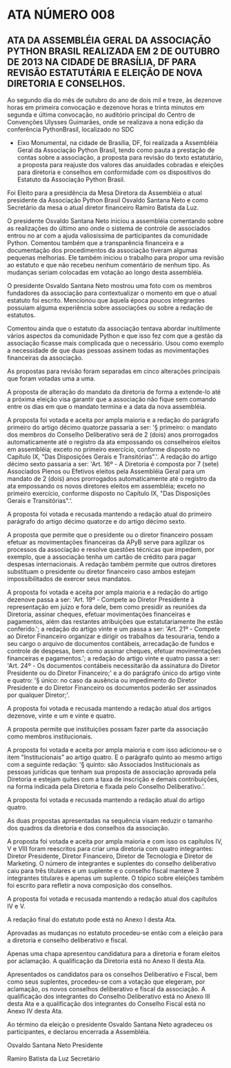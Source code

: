 # ATA NÚMERO 008

## ATA DA ASSEMBLÉIA GERAL DA ASSOCIAÇÃO PYTHON BRASIL REALIZADA EM 2 DE OUTUBRO DE 2013 NA CIDADE DE BRASÍLIA, DF PARA REVISÃO ESTATUTÁRIA E ELEIÇÃO DE NOVA DIRETORIA E CONSELHOS.

<!-- REMOVER ESPAÇOS EM BRANCO -->

<!-- Standard abertura -->
Ao segundo dia do mês de outubro do ano de dois mil e treze, às dezenove horas
em primeira convocação e dezenove horas e trinta minutos em segunda e última
convocação, no auditório principal do Centro de Convenções Ulysses Guimarães,
onde se realizava a nona edição da conferência PythonBrasil, localizado no SDC
- Eixo Monumental, na cidade de Brasília, DF, foi realizada a Assembléia Geral
da Associação Python Brasil, tendo como pauta a prestação de contas sobre a
associação, a proposta para revisão do texto estatutário, a proposta para
reajuste dos valores das anuidades cobradas e eleições para diretoria e
conselhos em conformidade com os dispositivos do Estatuto da Associação Python
Brasil.


<!-- Participantes da mesa -->
Foi Eleito para a presidência da Mesa Diretora da Assembléia o atual presidente
da Associação Python Brasil Osvaldo Santana Neto e como Secretário da mesa o
atual diretor financeiro Ramiro Batista da Luz.


<!-- Prestação de contas -->
O presidente Osvaldo Santana Neto iniciou a assembléia comentando sobre as realizações do último ano onde o sistema de controle de associados entrou no ar com a ajuda valiosíssima de participantes da comunidade Python. Comentou também que a transparência financeira e a documentação dos procedimentos da associação tiveram algumas pequenas melhorias. Ele também iniciou o trabalho para propor uma revisão ao estatuto e que não recebeu nenhum comentário de nenhum tipo. As mudanças seriam colocadas em votação ao longo desta assembléia.


<!-- Revisão estatutária -->
O presidente Osvaldo Santana Neto mostrou uma foto com os membros fundadores da associação para contextualizar o momento em que o atual estatuto foi escrito. Mencionou que àquela época poucos integrantes possuiam alguma experiência sobre associações ou sobre a redação de estatutos.

Comentou ainda que o estatuto da associação tentava abordar inultilmente vários aspectos da comunidade Python e que isso fez com que a gestão da associação ficasse mais complicada que o necessário. Usou como exemplo a necessidade de que duas pessoas assinem todas as movimentações financeiras da associação.

As propostas para revisão foram separadas em cinco alterações principais que foram votadas uma a uma.


<!-- PROPOSTA 1 - duração do mandato -->
A proposta de alteração do mandato da diretoria de forma a extende-lo até a próxima eleição visa garantir que a associação não fique sem comando entre os dias em que o mandato termina e a data da nova assembléia.

<!-- aceita -->
A proposta foi votada e aceita por ampla maioria <!-- ou unanimidade --> e a redação do parágrafo primeiro do artigo décimo quatorze passaria a ser: '§ primeiro: o mandato dos membros do Conselho Deliberativo será de 2 (dois) anos prorrogados automaticamente até o registro da ata empossando os conselheiros eleitos em assembléia; exceto no primeiro exercício, conforme disposto no Capítulo IX, "Das Disposições Gerais e Transitórias".'. A redação do artigo décimo sexto passaria a ser: 'Art. 16º - A Diretoria é composta por 7 (sete) Associados Plenos ou Efetivos eleitos pela Assembléia Geral para um mandato de 2 (dois) anos prorrogados automaticamente até o registro da ata empossando os novos diretores eleitos em assembléia; exceto no primeiro exercício, conforme disposto no Capítulo IX, "Das Disposições Gerais e Transitórias".'.

<!-- rejeitada -->
A proposta foi votada e recusada mantendo a redação atual do primeiro parágrafo do artigo décimo quatorze e do artigo décimo sexto.


<!-- PROPOSTA 2 - presidente *ou* financeiro assinam -->
A proposta que permite que o presidente ou o diretor financeiro possam efetuar as movimentações financeiras da APyB serve para agilizar os processos da associação e resolve questões técnicas que impedem, por exemplo, que a associação tenha um cartão de crédito para pagar despesas internacionais. A redação também permite que outros diretores substituam o presidente ou diretor financeiro caso ambos estejam impossibilitados de exercer seus mandatos.

<!-- aceita -->
A proposta foi votada e aceita por ampla maioria <!-- ou unanimidade --> e a redação do artigo dezenove passa a ser: 'Art. 19º - Compete ao Diretor Presidente à representação em juízo e fora dele, bem como presidir as reuniões da Diretoria, assinar cheques, efetuar movimentações financeiras e pagamentos, além das restantes atribuições que estatutariamente lhe estão conferido.'; a redação do artigo vinte e um passa a ser: 'Art. 21º - Compete ao Diretor Financeiro organizar e dirigir os trabalhos da tesouraria, tendo a seu cargo o arquivo de documentos contábeis, arrecadação de fundos e controle de despesas, bem como assinar cheques, efetuar movimentações financeiras e pagamentos.'; a redação do artigo vinte e quatro passa a ser: 'Art. 24º - Os documentos contábeis necessitarão da assinatura do Diretor Presidente ou do Diretor Financeiro;' e a do parágrafo único do artigo vinte e quatro: '§ único: no caso da ausência ou impedimento do Diretor Presidente e do Diretor Financeiro os documentos poderão ser assinados por qualquer Diretor;'.

<!-- rejeitada -->
A proposta foi votada e recusada mantendo a redação atual dos artigos dezenove, vinte e um e vinte e quatro.


<!-- PROPOSTA 3 - criação de membro institucional -->
A proposta permite que instituições possam fazer parte da associação como membros institucionais.

<!-- aceita -->
A proposta foi votada e aceita por ampla maioria <!-- ou unanimidade --> e com isso adicionou-se o item "Institucionais" ao artigo quatro. E o parágrafo quinto ao mesmo artigo com a seguinte redação: '§ quinto: são Associados Institucionais as pessoas jurídicas que tenham sua proposta de associação aprovada pela Diretoria e estejam quites com a taxa de inscrição e demais contribuições, na forma indicada pela Diretoria e fixada pelo Conselho Deliberativo.'.

<!-- rejeitada -->
A proposta foi votada e recusada mantendo a redação atual do artigo quatro.




<!-- PROPOSTA 4 e 5 - redução de quadros -->
As duas propostas apresentadas na sequência visam reduzir o tamanho dos quadros da diretoria e dos conselhos da associação.

<!-- aceita -->
A proposta foi votada e aceita por ampla maioria <!-- ou unanimidade --> e com 
isso os capítulos IV, V e VIII foram reescritos para criar uma diretoria com quatro integrantes: Diretor Presidente, Diretor Financeiro, Diretor de Tecnologia e Diretor de Marketing. O número de integrantes e suplentes do conselho deliberativo caiu para três titulares e um suplente e o conselho fiscal manteve 3 integrantes titulares e apenas um suplente. O tópico sobre eleições também foi escrito para refletir a nova composição dos conselhos.  

<!-- rejeitada -->
A proposta foi votada e recusada mantendo a redação atual dos capítulos IV e V.


A redação final do estatuto pode está no Anexo I desta Ata.


<!-- Eleição -->


Aprovadas as mudanças no estatuto procedeu-se então com a eleição para a diretoria e conselho deliberativo e fiscal.

Apenas uma chapa apresentou candidatura para a diretoria e foram eleitos por aclamação. A qualificação da Diretoria está no Anexo II desta Ata.

Apresentados os candidatos para os conselhos Deliberativo e Fiscal, bem como seus suplentes, procedeu-se com a votação que elegeram, por aclamação, os novos conselhos deliberativo e fiscal da associação. A qualificação dos integrantes do Conselho Deliberativo está no Anexo III desta Ata e a qualificação dos integrantes do Conselho Fiscal está no Anexo IV desta Ata.

<!-- Final -->
Ao término da eleição o presidente Osvaldo Santana Neto agradeceu os participantes, e declarou encerrada a Assembléia.


Osvaldo Santana Neto
Presidente


Ramiro Batista da Luz
Secretário
